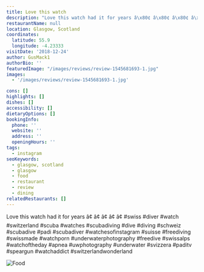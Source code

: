 ```yaml
---
title: Love this watch
description: "Love this watch had it for years â\x80¢ â\x80¢ â\x80¢ â\x80¢ â\x80¢ #swiss #diver #watch #switzerland #scuba #watches #scubadiving #dive #diving #schweiz #scubadive #padi #scubadiver #watchesofin"
restaurantName: null
location: Glasgow, Scotland
coordinates:
  latitude: 55.9
  longitude: -4.23333
visitDate: '2018-12-24'
author: GusMack1
authorBio: ''
featuredImage: "/images/reviews/review-1545681693-1.jpg"
images:
  - '/images/reviews/review-1545681693-1.jpg'

cons: []
highlights: []
dishes: []
accessibility: []
dietaryOptions: []
bookingInfo:
  phone: ''
  website: ''
  address: ''
  openingHours: ''
tags:
  - instagram
seoKeywords:
  - glasgow, scotland
  - glasgow
  - food
  - restaurant
  - review
  - dining
relatedRestaurants: []
---
```


Love this watch had it for years
â¢
â¢
â¢
â¢
â¢
#swiss #diver #watch #switzerland #scuba #watches #scubadiving #dive #diving #schweiz #scubadive #padi #scubadiver #watchesofinstagram #suisse #freediving #swissmade #watchporn #underwaterphotography #freedive #swissalps #watchoftheday #apnea #uwphotography #underwater #svizzera #paditv #speargun #watchaddict #switzerlandwonderland

![Food](/images/reviews/review-1545681693-1.jpg)
